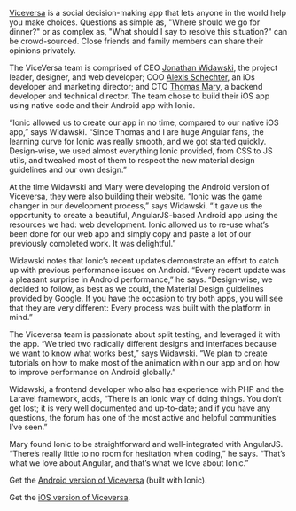[Viceversa](http://app.viceversa.io/) is a social decision-making app that lets anyone in the world help you make choices. Questions as simple as, "Where should we go for dinner?" or as complex as, "What should I say to resolve this situation?" can be crowd-sourced. Close friends and family members can share their opinions privately.

The ViceVersa team is comprised of CEO [Jonathan Widawski](http://fr.linkedin.com/in/viceversa), the project leader, designer, and web developer; COO [Alexis Schechter](https://www.linkedin.com/pub/alexis-schechter/48/13a/a50), an iOs developer and marketing director; and CTO [Thomas Mary](https://www.linkedin.com/pub/thomas-mary/72/918/711), a backend developer and technical director. The team chose to build their iOS app using native code and their Android app with Ionic.

“Ionic allowed us to create our app in no time, compared to our native iOS app,” says Widawski. “Since Thomas and I are huge Angular fans, the learning curve for Ionic was really smooth, and we got started quickly. Design-wise, we used almost everything Ionic provided, from CSS to JS utils, and tweaked most of them to respect the new material design guidelines and our own design.”

At the time Widawski and Mary were developing the Android version of Viceversa, they were also building their website. “Ionic was the game changer in our development process,” says Widawski. “It gave us the opportunity to create a beautiful, AngularJS-based Android app using the resources we had: web development. Ionic allowed us to re-use what’s been done for our web app and simply copy and paste a lot of our previously completed work. It was delightful.”

Widawski notes that Ionic’s recent updates demonstrate an effort to catch up with previous performance issues on Android. “Every recent update was a pleasant surprise in Android performance,” he says. “Design-wise, we decided to follow, as best as we could, the Material Design guidelines provided by Google. If you have the occasion to try both apps, you will see that they are very different: Every process was built with the platform in mind.”

The Viceversa team is passionate about split testing, and leveraged it with the app. “We tried two radically different designs and interfaces because we want to know what works best,” says Widawski. “We plan to create tutorials on how to make most of the animation within our app and on how to improve performance on Android globally.”

Widawski, a frontend developer who also has experience with PHP and the Laravel framework, adds, “There is an Ionic way of doing things. You don’t get lost; it is very well documented and up-to-date; and if you have any questions, the forum has one of the most active and helpful communities I’ve seen.”

Mary found Ionic to be straightforward and well-integrated with AngularJS. “There’s really little to no room for hesitation when coding,” he says. “That’s what we love about Angular, and that’s what we love about Ionic.” 
 
Get the [Android version of Viceversa](https://play.google.com/store/apps/details?id=com.viceversa.Viceversa&hl=en) (built with Ionic).

Get the [iOS version of Viceversa](https://itunes.apple.com/us/app/viceversa-help-people-make/id942494968?l=en&ls=1&mt=8).
